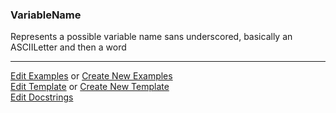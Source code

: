 ### <a id="McUtils.Parsers.RegexPatterns.VariableName">VariableName</a>
Represents a possible variable name sans underscored, basically an ASCIILetter and then a word



___

[Edit Examples](https://github.com/McCoyGroup/McUtils/edit/edit/ci/examples/McUtils/Parsers/RegexPatterns/VariableName.md) or 
[Create New Examples](https://github.com/McCoyGroup/McUtils/new/edit/?filename=ci/examples/McUtils/Parsers/RegexPatterns/VariableName.md) <br/>
[Edit Template](https://github.com/McCoyGroup/McUtils/edit/edit/ci/docs/McUtils/Parsers/RegexPatterns/VariableName.md) or 
[Create New Template](https://github.com/McCoyGroup/McUtils/new/edit/?filename=ci/docs/templates/McUtils/Parsers/RegexPatterns/VariableName.md) <br/>
[Edit Docstrings](https://github.com/McCoyGroup/McUtils/edit/edit/McUtils/Parsers/RegexPatterns/VariableName/__init__.py?message=Update%20Docs)
